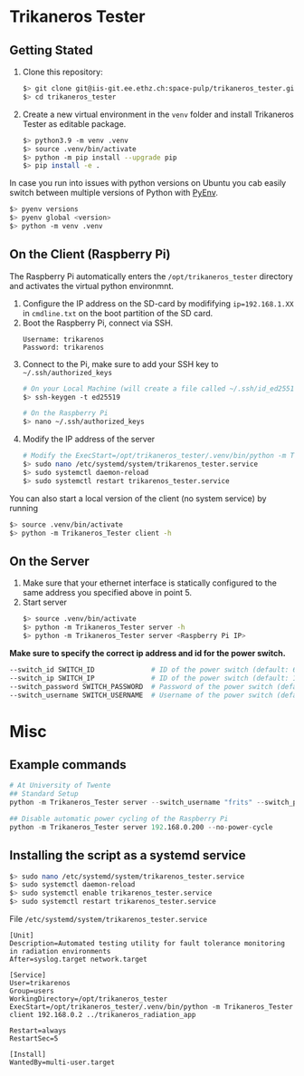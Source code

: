 # Trikaneros Tester

## Getting Stated

1. Clone this repository:
    ```sh
    $> git clone git@iis-git.ee.ethz.ch:space-pulp/trikaneros_tester.git
    $> cd trikaneros_tester
    ```

2. Create a new virtual environment in the `venv` folder and install Trikaneros Tester as editable package.
    ```sh
    $> python3.9 -m venv .venv
    $> source .venv/bin/activate
    $> python -m pip install --upgrade pip
    $> pip install -e .
    ```

In case you run into issues with python versions on Ubuntu you cab easily switch between multiple versions of Python with [PyEnv](https://github.com/pyenv/pyenv).
```sh
$> pyenv versions
$> pyenv global <version>
$> python -m venv .venv
```

## On the Client (Raspberry Pi)
The Raspberry Pi automatically enters the `/opt/trikaneros_tester` directory and activates the virtual python environmnt.

1. Configure the IP address on the SD-card by modififying `ip=192.168.1.XX` in `cmdline.txt` on the boot partition of the SD card.
2. Boot the Raspberry Pi, connect via SSH.
    ```
    Username: trikarenos
    Password: trikarenos
    ```
3. Connect to the Pi, make sure to add your SSH key to `~/.ssh/authorized_keys`
    ```sh
    # On your Local Machine (will create a file called ~/.ssh/id_ed25519.pub)
    $> ssh-keygen -t ed25519

    # On the Raspberry Pi
    $> nano ~/.ssh/authorized_keys
    ```
5. Modify the IP address of the server
    ```sh
    # Modify the ExecStart=/opt/trikaneros_tester/.venv/bin/python -m Trikaneros_Tester client <ip_address> ../trikaneros_radiation_app
    $> sudo nano /etc/systemd/system/trikarenos_tester.service
    $> sudo systemctl daemon-reload
    $> sudo systemctl restart trikarenos_tester.service
    ```

You can also start a local version of the client (no system service) by running
```sh
$> source .venv/bin/activate
$> python -m Trikaneros_Tester client -h
```

## On the Server
1. Make sure that your ethernet interface is statically configured to the same address you specified above in point 5.
2. Start server
    ```sh
    $> source .venv/bin/activate
    $> python -m Trikaneros_Tester server -h
    $> python -m Trikaneros_Tester server <Raspberry Pi IP>
    ```

**Make sure to specify the correct ip address and id for the power switch.**
```sh
--switch_id SWITCH_ID              # ID of the power switch (default: 6)
--switch_ip SWITCH_IP              # ID of the power switch (default: 192.168.0.100)
--switch_password SWITCH_PASSWORD  # Password of the power switch (default: 1234)
--switch_username SWITCH_USERNAME  # Username of the power switch (default: snmp)
```

# Misc
## Example commands
```s
# At University of Twente
## Standard Setup
python -m Trikaneros_Tester server --switch_username "frits" --switch_password "Whiskers!" --switch_id 6 192.168.0.200 --fallback-power-switch

## Disable automatic power cycling of the Raspberry Pi
python -m Trikaneros_Tester server 192.168.0.200 --no-power-cycle
```

## Installing the script as a systemd service

```sh
$> sudo nano /etc/systemd/system/trikarenos_tester.service
$> sudo systemctl daemon-reload
$> sudo systemctl enable trikarenos_tester.service
$> sudo systemctl restart trikarenos_tester.service
```

File `/etc/systemd/system/trikarenos_tester.service`
```
[Unit]
Description=Automated testing utility for fault tolerance monitoring in radiation environments
After=syslog.target network.target

[Service]
User=trikarenos
Group=users
WorkingDirectory=/opt/trikaneros_tester
ExecStart=/opt/trikaneros_tester/.venv/bin/python -m Trikaneros_Tester client 192.168.0.2 ../trikaneros_radiation_app

Restart=always
RestartSec=5

[Install]
WantedBy=multi-user.target
```


